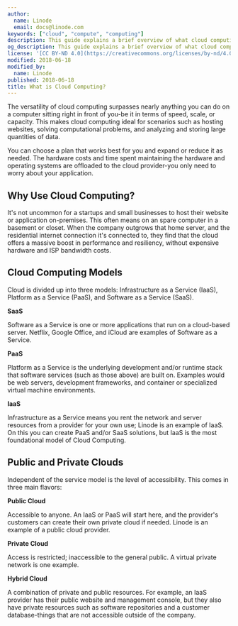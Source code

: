 ```yaml
---
author:
  name: Linode
  email: docs@linode.com
keywords: ["cloud", "compute", "computing"]
description: This guide explains a brief overview of what cloud computing is and why you should use it.
og_description: This guide explains a brief overview of what cloud computing is and why you should use it.
license: '[CC BY-ND 4.0](https://creativecommons.org/licenses/by-nd/4.0)'
modified: 2018-06-18
modified_by:
  name: Linode
published: 2018-06-18
title: What is Cloud Computing?
---
```


The versatility of cloud computing surpasses nearly anything you can do on a computer sitting right in front of you-be it in terms of speed, scale, or capacity. This makes cloud computing ideal for scenarios such as hosting websites, solving computational problems, and analyzing and storing large quantities of data.

You can choose a plan that works best for you and expand or reduce it as needed. The hardware costs and time spent maintaining the hardware and operating systems are offloaded to the cloud provider-you only need to worry about your application.


## Why Use Cloud Computing?

It's not uncommon for a startups and small businesses to host their website or application on-premises. This often means on an spare computer in a basement or closet. When the company outgrows that home server, and the residential internet connection it's connected to, they find that the cloud offers a massive boost in performance and resiliency, without expensive hardware and ISP bandwidth costs.

## Cloud Computing Models

Cloud is divided up into three models: Infrastructure as a Service (IaaS), Platform as a Service (PaaS), and Software as a Service (SaaS).

**SaaS**

Software as a Service is one or more applications that run on a cloud-based server. Netflix, Google Office, and iCloud are examples of Software as a Service.

**PaaS**

Platform as a Service is the underlying development and/or runtime stack that software services (such as those above) are built on. Examples would be web servers, development frameworks, and container or specialized virtual machine environments.

**IaaS**

Infrastructure as a Service means you rent the network and server resources from a provider for your own use; Linode is an example of IaaS. On this you can create PaaS and/or SaaS solutions, but IaaS is the most foundational model of Cloud Computing.

## Public and Private Clouds

Independent of the service model is the level of accessibility. This comes in three main flavors:

**Public Cloud**

Accessible to anyone. An IaaS or PaaS will start here, and the provider's customers can create their own private cloud if needed. Linode is an example of a public cloud provider.

**Private Cloud**

Access is restricted; inaccessible to the general public. A virtual private network is one example.

**Hybrid Cloud**

A combination of private and public resources. For example, an IaaS provider has their public website and management console, but they also have private resources such as software repositories and a customer database-things that are not accessible outside of the company.
